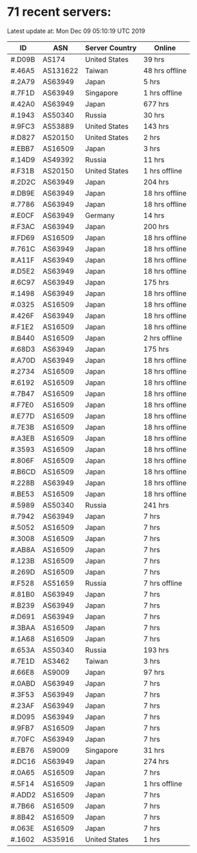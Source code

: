# 71 recent servers:

Latest update at: Mon Dec 09 05:10:19 UTC 2019

| ID | ASN | Server Country | Online |
| -- | --- | -------------- | ------ |
| #.D09B | AS174 | United States | 39 hrs |
| #.46A5 | AS131622 | Taiwan | 48 hrs offline |
| #.2A79 | AS63949 | Japan | 5 hrs |
| #.7F1D | AS63949 | Singapore | 1 hrs offline |
| #.42A0 | AS63949 | Japan | 677 hrs |
| #.1943 | AS50340 | Russia | 30 hrs |
| #.9FC3 | AS53889 | United States | 143 hrs |
| #.D827 | AS20150 | United States | 2 hrs |
| #.EBB7 | AS16509 | Japan | 3 hrs |
| #.14D9 | AS49392 | Russia | 11 hrs |
| #.F31B | AS20150 | United States | 1 hrs offline |
| #.2D2C | AS63949 | Japan | 204 hrs |
| #.DB9E | AS63949 | Japan | 18 hrs offline |
| #.7786 | AS63949 | Japan | 18 hrs offline |
| #.E0CF | AS63949 | Germany | 14 hrs |
| #.F3AC | AS63949 | Japan | 200 hrs |
| #.FD69 | AS16509 | Japan | 18 hrs offline |
| #.761C | AS63949 | Japan | 18 hrs offline |
| #.A11F | AS63949 | Japan | 18 hrs offline |
| #.D5E2 | AS63949 | Japan | 18 hrs offline |
| #.6C97 | AS63949 | Japan | 175 hrs |
| #.1498 | AS63949 | Japan | 18 hrs offline |
| #.0325 | AS16509 | Japan | 18 hrs offline |
| #.426F | AS63949 | Japan | 18 hrs offline |
| #.F1E2 | AS16509 | Japan | 18 hrs offline |
| #.B440 | AS16509 | Japan | 2 hrs offline |
| #.68D3 | AS63949 | Japan | 175 hrs |
| #.A70D | AS63949 | Japan | 18 hrs offline |
| #.2734 | AS16509 | Japan | 18 hrs offline |
| #.6192 | AS16509 | Japan | 18 hrs offline |
| #.7B47 | AS16509 | Japan | 18 hrs offline |
| #.F7E0 | AS16509 | Japan | 18 hrs offline |
| #.E77D | AS16509 | Japan | 18 hrs offline |
| #.7E3B | AS16509 | Japan | 18 hrs offline |
| #.A3EB | AS16509 | Japan | 18 hrs offline |
| #.3593 | AS16509 | Japan | 18 hrs offline |
| #.806F | AS16509 | Japan | 18 hrs offline |
| #.B6CD | AS16509 | Japan | 18 hrs offline |
| #.228B | AS63949 | Japan | 18 hrs offline |
| #.BE53 | AS16509 | Japan | 18 hrs offline |
| #.5989 | AS50340 | Russia | 241 hrs |
| #.7942 | AS63949 | Japan | 7 hrs |
| #.5052 | AS16509 | Japan | 7 hrs |
| #.3008 | AS16509 | Japan | 7 hrs |
| #.AB8A | AS16509 | Japan | 7 hrs |
| #.123B | AS16509 | Japan | 7 hrs |
| #.269D | AS16509 | Japan | 7 hrs |
| #.F528 | AS51659 | Russia | 7 hrs offline |
| #.81B0 | AS63949 | Japan | 7 hrs |
| #.B239 | AS63949 | Japan | 7 hrs |
| #.D691 | AS63949 | Japan | 7 hrs |
| #.3BAA | AS16509 | Japan | 7 hrs |
| #.1A68 | AS16509 | Japan | 7 hrs |
| #.653A | AS50340 | Russia | 193 hrs |
| #.7E1D | AS3462 | Taiwan | 3 hrs |
| #.66E8 | AS9009 | Japan | 97 hrs |
| #.0ABD | AS63949 | Japan | 7 hrs |
| #.3F53 | AS63949 | Japan | 7 hrs |
| #.23AF | AS63949 | Japan | 7 hrs |
| #.D095 | AS63949 | Japan | 7 hrs |
| #.9FB7 | AS16509 | Japan | 7 hrs |
| #.70FC | AS63949 | Japan | 7 hrs |
| #.EB76 | AS9009 | Singapore | 31 hrs |
| #.DC16 | AS63949 | Japan | 274 hrs |
| #.0A65 | AS16509 | Japan | 7 hrs |
| #.5F14 | AS16509 | Japan | 1 hrs offline |
| #.ADD2 | AS16509 | Japan | 7 hrs |
| #.7B66 | AS16509 | Japan | 7 hrs |
| #.8B42 | AS16509 | Japan | 7 hrs |
| #.063E | AS16509 | Japan | 7 hrs |
| #.1602 | AS35916 | United States | 1 hrs |

